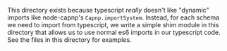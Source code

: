 This directory exists because typescript *really* doesn't like
"dynamic" imports like node-capnp's `Capnp.importSystem`.
Instead, for each schema we need to import from typescript, we
write a simple shim module in this directory that allows us to use
normal es6 imports in our typescript code. See the files in this
directory for examples.
